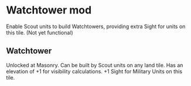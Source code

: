 # Watchtower mod
Enable Scout units to build Watchtowers, providing extra Sight for units on this tile. (Not yet functional)

## Watchtower
Unlocked at Masonry. Can be built by Scout units on any land tile. Has an elevation of +1 for visibility calculations. +1 Sight for Military Units on this tile.